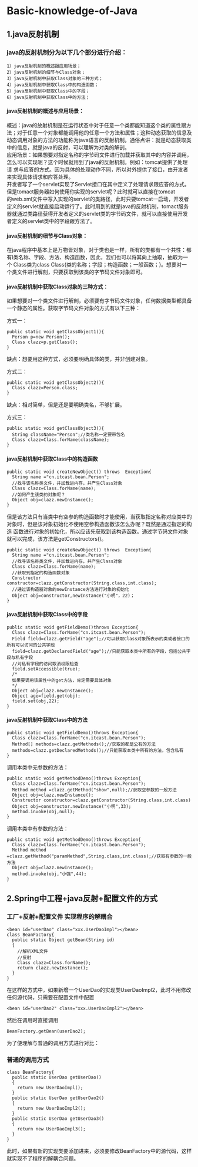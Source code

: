 # Basic-knowledge-of-Java
## 1.java反射机制
  ### java的反射机制分为以下几个部分进行介绍：
    1）java反射机制的概述跟应用场景；
    2）java反射机制的细节与Class对象；
    3）java反射机制中获取Class对象的三种方式；
    4）java反射机制中获取Class中的构造函数；
    5）java反射机制中获取Class中的字段；
    6）java反射机制中获取Class中的方法；
    
  #### java反射机制的概述与应用场景：  
  概述：java的放射机制是在运行状态中对于任意一个类都能知道这个类的属性跟方法；对于任意一个对象都能调用他的任意一个方法和属性；这种动态获取的信息及    动态调用对象的方法的功能称为java语言的反射机制。通俗点讲：就是动态获取类中的信息，就是java的反射，可以理解为对类的解剖。  
  应用场景：如果想要对指定名称的字节码文件进行加载并获取其中的内容并调用，怎么可以实现呢？这个时候就用到了java的反射机制。例如：tomcat提供了处理请  求与应答的方式。因为具体的处理动作不同，所以对外提供了接口，由开发者来实现具体请求和应答处理。  
  开发者写了一个servlet实现了Servlet接口在其中定义了处理请求跟应答的方式。但是tomact服务器如何使用你实现的servlet呢？此时就可以直接在tomcat  
  的web.xml文件中写入实现的servlet的类路径，此时只要tomcat一启动，开发者定义的servlet就直接启动运行了。此时用到的就是java的反射机制，tomact服务  器就通过类路径获得开发者定义的servlet类的字节码文件，就可以直接使用开发者定义的servlet类中的字段跟方法了。  
  
  #### java反射机制的细节与Class对象：    
  在java程序中基本上是万物皆对象，对于类也是一样，所有的类都有一个共性：都有l类名称、字段、方法、构造函数，因此，我们也可以将其向上抽取，抽取为一个   Class类为class Class{类的名称；字段；构造函数；一般函数；}。想要对一个类文件进行解剖，只要获取到该类的字节码文件对象即可。  
  
  #### java反射机制中获取Class对象的三种方式：  
  如果想要对一个类文件进行解剖，必须要有字节码文件对象，任何数据类型都具备一个静态的属性。获取字节码文件对象的方式有以下三种：  
  
  方式一：
  ```
  public static void getClassObject1(){  
    Person p=new Person();  
    Class clazz=p.getClass();  
  }
  ```
  缺点：想要用这种方式，必须要明确具体的类，并非创建对象。  
  
  方式二：  
  ```
  public static void getClassObject2(){
    Class clazz=Person.class;
  }
  ```
  缺点：相对简单，但是还是要明确类名，不够扩展。  
  
  方式三：  
  ```
  public static void getClassObject3(){
    String className="Person";//类名称一定要带包名
    Class clazz=Class.forName(className);
  }
  ```
  #### java反射机制中获取Class中的构造函数
  ```
  public static void createNewObject() throws  Exception{
    String name ="cn.itcast.bean.Person";
    //找寻该名称类文件，并加载进内存，并产生Class对象
    Class clazz=Class.forName(name);
    //如何产生该类的对象呢？
    Object obj=clazz.newInstance();
  }
  ```
  但是该方法只有当类中有空参的构造函数时才能使用，当获取指定名称对应类中的对象时，但是该对象初始化不使用空参构造函数该怎么办呢？既然是通过指定的构造  函数进行对象的初始化，所以应该先获取到该构造函数。通过字节码文件对象就可以完成，该方法是getConstructors()。
  ```
  public static void createNewObject() throws  Exception{
    String name ="cn.itcast.bean.Person";
    //找寻该名称类文件，并加载进内存，并产生Class对象
    Class clazz=Class.forName(name);
    //获取到指定的构造函数对象
    Constructor constructor=clazz.getConstructor(String.class,int.class);
    //通过该构造器对象的newInstance方法进行对象的初始化
    Object obj=constructor,newInstance("小明"，22)；
  }
  ```
  #### java反射机制中获取Class中的字段
  ```
  public static void getFieldDemo()throws Exception{
    Class clazz=Class.forName("cn.itcast.bean.Person");
    Field field=clazz.getField("age");//可以获取Class对象所表示的类或者接口的所有可以访问的公共字段
    field=clazz.getDeclaredField("age");//只能获取本类中所有的字段，包括公共字段与私有字段
    //对私有字段的访问取消权限检查
    field.setAccessible(true);
    /*
    如果要调用该属性中的get方法，肯定需要具体对象
    */
    Object obj=clazz.newInstance();
    Object age=field.get(obj);
    field.set(obj,22);
  }
  ```
  #### java反射机制中获取Class中的方法
  ```
  public static void getFieldDemo()throws Exception{
    Class clazz=Class.forName("cn.itcast.bean.Person");
    Method[] methods=clazz.getMethods();//获取的都是公有的方法
    methods=clazz.getDeclaredMethods();//只能获取本类中所有的方法，包含私有
  }
  ```
  调用本类中无参数的方法：
  ```
  public static void getMethodDemo()throws Exception{
    Class clazz=Class.forName("cn.itcast.bean.Person");
    Method method =clazz.getMethod("show",null);//获取空参数的一般方法
    Object obj=clazz.newInstance();
    Constructor constructor=clazz.getConstructor(String.class,int.class)
    Object obj=constructor.newInstance("小明",33);
    method.invoke(obj,null);
  }
  ```
  调用本类中有参数的方法：
  ```
  public static void getMethodDemo()throws Exception{
    Class clazz=Class.forName("cn.itcast.bean.Person");
    Method method =clazz.getMethod("paramMethod",String.class,int.class);//获取有参数的一般方法
    Object obj=clazz.newInstance();
    method.invoke(obj,"小强",44);
  }
  ```
## 2.Spring中工程+java反射+配置文件的方式
### 工厂+反射+配置文件 实现程序的解耦合  
```
<bean id="userDao" class="xxx.UserDaoImpl"></bean>
class BeanFactory{
  public static Object getBean(String id)
  {
    //解析XML文件
    //反射
    Class clazz=Class.forName();
    return clazz.newInstance();
  }
}
```
在这样的方式中，如果新增一个UserDao的实现类UserDaoImpl2，此时不用修改任何源代码，只需要在配置文件中配置  
```
<bean id="userDao2" class="xxx.UserDaoImpl2"></bean>
```
然后在调用时直接调用
```
BeanFactory.getBean(userDao2);
```
为了便理解与普通的调用方式进行对比：
### 普通的调用方式
```
class BeanFactory{
  public static UserDao getUserDao()
  {
    return new UserDaoImpl();
  }
  public static UserDao getUserDao2()
  {
    return new UserDaoImpl2();
  }
  public static UserDao getUserDao3()
  {
    return new UserDaoImpl3();
  }
}
```
此时，如果有新的实现类要添加进来，必须要修改BeanFactory中的源代码，这样就实现不了程序的解耦合问题。  


